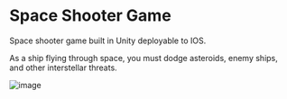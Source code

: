 # Space Shooter Game

Space shooter game built in Unity deployable to IOS.

As a ship flying through space, you must dodge asteroids, enemy ships, and other interstellar threats. 

![image](https://user-images.githubusercontent.com/47616224/196010143-fe6b5bdc-4690-4d33-83a8-c4a34d2ac7fd.png)

